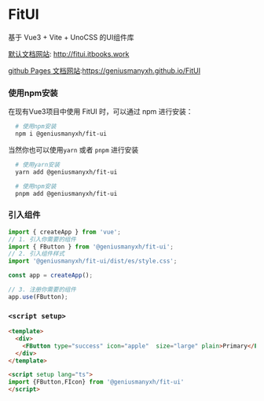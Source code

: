 # FitUI
基于 Vue3 + Vite + UnoCSS 的UI组件库



[默认文档网站](http://fitui.itbooks.work): http://fitui.itbooks.work

[github Pages 文档网站](https://geniusmanyxh.github.io/FitUI):https://geniusmanyxh.github.io/FitUI



### 使用npm安装

在现有Vue3项目中使用 FitUI 时，可以通过 npm 进行安装：

```sh
  # 使用npm安装
  npm i @geniusmanyxh/fit-ui
```

当然你也可以使用`yarn` 或者 `pnpm` 进行安装

```sh
  # 使用yarn安装
  yarn add @geniusmanyxh/fit-ui

  # 使用npm安装
  pnpm add @geniusmanyxh/fit-ui
```

### 引入组件

```js
import { createApp } from 'vue';
// 1. 引入你需要的组件
import { FButton } from '@geniusmanyxh/fit-ui';
// 2. 引入组件样式
import '@geniusmanyxh/fit-ui/dist/es/style.css';

const app = createApp();

// 3. 注册你需要的组件
app.use(FButton);
```

### `<script setup>`

```html
<template>
  <div>
    <FButton type="success" icon="apple"  size="large" plain>Primary</FButton>
  </div>
</template>

<script setup lang="ts">
import {FButton,FIcon} from '@geniusmanyxh/fit-ui'
</script>
```